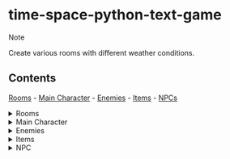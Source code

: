 # **time-space-python-text-game**

> [!NOTE]
> Create various rooms with different weather conditions.

<!-- CONTENT SECTION -->

## Contents

[Rooms](#rooms) -
[Main Character](#main-character) -
[Enemies](#enemies) -
[Items](#items) -
[NPCs](#npcs)

<!-- ROOMS SECTION-->
<details>
<summary>Rooms</summary>

# Rooms

- [ ] START:
- [ ] END:
  - [ ] Opened by condition (key, lever or RoomClear)
- [ ] GENERAL:
  - [ ] Snow:
  - [ ] Sand:
  - [ ] Oasis:
  - NPCs: [Merchant](#merchant) and [Fortune Teller](#fortuneteller)
  - [ ] Empty room:
  - NPCs: Merchant
  </details>

<!-- CHARACTER SECTION -->
<details>
<summary>Main Character</summary>

## Main Character

- Stats
- Given points initially 5
- Health (1-5)
- Agility (1-5)
- Combat (1-5)
- Speech (1-3)
</details>

<!-- ENEMIES SECTION -->
<details>
<summary>Enemies</summary>

## Enemies

- Bandits
- Skeletons
- Ice monsters (weak to fire)
- Zombies (blind)
</details>

<!-- ITEMS SECTION -->
<details>
<summary>Items</summary>

## Items

- Torch
- Sword
- Shield
- Backpack
- Greatsword
- Bow and Arrows
</details>

<!-- NPCs SECTION -->
<details>
<summary>NPC</summary>

## NPCs

- ### Merchant
- ### Fortune Teller
</details>
